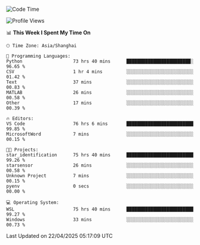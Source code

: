 <!--START_SECTION:waka-->
![Code Time](http://img.shields.io/badge/Code%20Time-2%2C697%20hrs%2020%20mins-blue)

![Profile Views](http://img.shields.io/badge/Profile%20Views-0-blue)

📊 **This Week I Spent My Time On** 

```text
🕑︎ Time Zone: Asia/Shanghai

💬 Programming Languages: 
Python                   73 hrs 40 mins      ████████████████████████░   96.65 % 
CSV                      1 hr 4 mins         ░░░░░░░░░░░░░░░░░░░░░░░░░   01.42 % 
Text                     37 mins             ░░░░░░░░░░░░░░░░░░░░░░░░░   00.83 % 
MATLAB                   26 mins             ░░░░░░░░░░░░░░░░░░░░░░░░░   00.58 % 
Other                    17 mins             ░░░░░░░░░░░░░░░░░░░░░░░░░   00.39 % 

🔥 Editors: 
VS Code                  76 hrs 6 mins       █████████████████████████   99.85 % 
MicrosoftWord            7 mins              ░░░░░░░░░░░░░░░░░░░░░░░░░   00.15 % 

🐱‍💻 Projects: 
star_identification      75 hrs 40 mins      █████████████████████████   99.26 % 
starsensor               26 mins             ░░░░░░░░░░░░░░░░░░░░░░░░░   00.58 % 
Unknown Project          7 mins              ░░░░░░░░░░░░░░░░░░░░░░░░░   00.15 % 
pyenv                    0 secs              ░░░░░░░░░░░░░░░░░░░░░░░░░   00.00 % 

💻 Operating System: 
WSL                      75 hrs 40 mins      █████████████████████████   99.27 % 
Windows                  33 mins             ░░░░░░░░░░░░░░░░░░░░░░░░░   00.73 % 
```


 Last Updated on 22/04/2025 05:17:09 UTC
<!--END_SECTION:waka-->